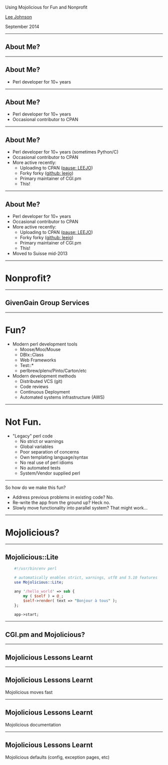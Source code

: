 Using Mojolicious for Fun and Nonprofit

[Lee Johnson](http://leejo.github.io)

September 2014

---
## About Me?

___
## About Me?

+ Perl developer for 10+ years

___
## About Me?

+ Perl developer for 10+ years
+ Occasional contributor to CPAN

___
## About Me?

+ Perl developer for 10+ years (sometimes Python/C)
+ Occasional contributor to CPAN
+ More active recently:
    - Uploading to CPAN ([pause: LEEJO](https://metacpan.org/author/LEEJO))
    - Forky forky ([github: leejo](https://github.com/leejo))
    - Primary maintainer of CGI.pm
    - This!

___
## About Me?

+ Perl developer for 10+ years
+ Occasional contributor to CPAN
+ More active recently:
    - Uploading to CPAN ([pause: LEEJO](https://metacpan.org/author/LEEJO))
    - Forky forky ([github: leejo](https://github.com/leejo))
    - Primary maintainer of CGI.pm
    - This!
+ Moved to Suisse mid-2013

---
# Nonprofit?


---
## GivenGain Group Services


---
# Fun?

+ Modern perl development tools
    * Moose/Moo/Mouse
    * DBIx::Class
    * Web Frameworks
    * Test::*
    * perlbrew/plenv/Pinto/Carton/etc
+ Modern development methods
    * Distributed VCS (git)
    * Code reviews
    * Continuous Deployment
    * Automated systems infrastructure (AWS)

---
# Not Fun.

+ "Legacy" perl code
    * No strict or warnings
    * Global variables
    * Poor separation of concerns
    * Own templating language/syntax
    * No real use of perl idioms
    * No automated tests
    * System/Vendor supplied perl

---
So how do we make this fun?

+ Address previous problems in existing code? No.
+ Re-write the app from the ground up? Heck no.
+ Slowly move functionality into parallel system? That might work...

---
# Mojolicious?

---
## Mojolicious::Lite

```perl
    #!/usr/bin/env perl

    # automatically enables strict, warnings, utf8 and 5.10 features
    use Mojolicious::Lite;

    any '/hello_world' => sub {
        my ( $self ) = @_;
        $self->render( text => "Bonjour à tous" );
    };

    app->start;
```

---
## CGI.pm and Mojolicious?

---
## Mojolicious Lessons Learnt

___
## Mojolicious Lessons Learnt

Mojolicious moves fast

___
## Mojolicious Lessons Learnt

Mojolicious documentation

___
## Mojolicious Lessons Learnt

Mojolicious defaults (config, exception pages, etc)
